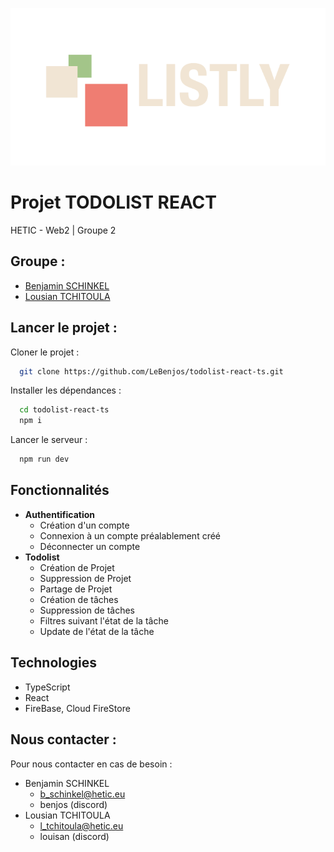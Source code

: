 ![LISTLY](./public/assets/logo/logo.png)

# Projet TODOLIST REACT

HETIC - Web2 | Groupe 2

## Groupe :

- [Benjamin SCHINKEL](https://github.com/LeBenjos)
- [Lousian TCHITOULA](https://github.com/LTOssian)

## Lancer le projet :

Cloner le projet :

```bash
  git clone https://github.com/LeBenjos/todolist-react-ts.git
```

Installer les dépendances :

```bash
  cd todolist-react-ts
  npm i
```

Lancer le serveur :

```bash
  npm run dev
```

## Fonctionnalités

- **Authentification**
  - Création d'un compte
  - Connexion à un compte préalablement créé
  - Déconnecter un compte
- **Todolist**
  - Création de Projet
  - Suppression de Projet
  - Partage de Projet
  - Création de tâches
  - Suppression de tâches
  - Filtres suivant l'état de la tâche
  - Update de l'état de la tâche

## Technologies

- TypeScript
- React
- FireBase, Cloud FireStore

## Nous contacter :

Pour nous contacter en cas de besoin :

- Benjamin SCHINKEL
  - b_schinkel@hetic.eu
  - benjos (discord)
- Lousian TCHITOULA
  - l_tchitoula@hetic.eu
  - louisan (discord)
